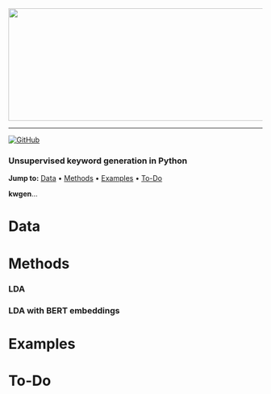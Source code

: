 <div align="center">
  <a href="https://github.com/andrewtavis/kwgen"><img src="https://github.com/andrewtavis/kwgen/blob/main/resources/kwgen_logo_transparent.png" width="517" height="223"></a>
</div>

--------------------------------------

[![GitHub](https://img.shields.io/github/license/andrewtavis/kwgen.svg)](https://github.com/andrewtavis/kwgen/blob/master/LICENSE)

### Unsupervised keyword generation in Python

**Jump to:** [Data](#data) • [Methods](#methods) • [Examples](#examples) • [To-Do](#to-do)

**kwgen**...

# Data

# Methods

### LDA

### LDA with BERT embeddings

# Examples

# To-Do
